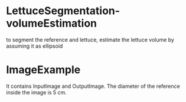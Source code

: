 # LettuceSegmentation-volumeEstimation
to segment the reference and lettuce, estimate the lettuce volume by assuming it as ellipsoid
# ImageExample
It contains InputImage and OutputImage. The diameter of the reference inside the image is 5 cm.
